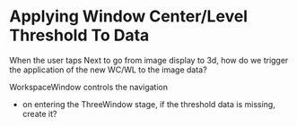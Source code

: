# Applying Window Center/Level Threshold To Data

When the user taps Next to go from image display to 3d, how do we trigger
the application of the new WC/WL to the image data?

WorkspaceWindow controls the navigation

- on entering the ThreeWindow stage, if the threshold data is missing, create it?
